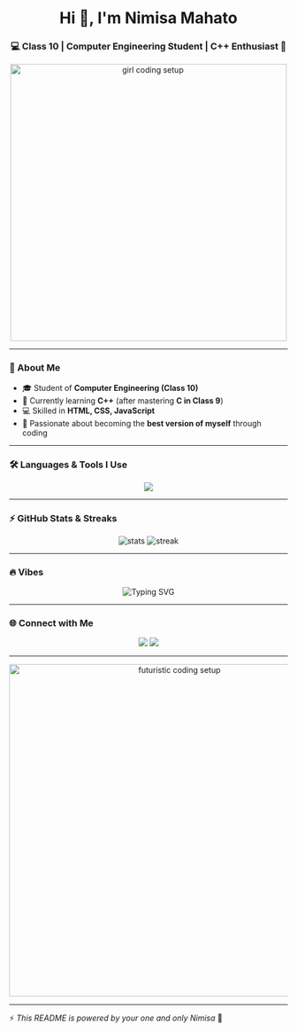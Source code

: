 <h1 align="center">Hi 👋, I'm Nimisa Mahato</h1>
<h3 align="center">💻 Class 10 | Computer Engineering Student | C++ Enthusiast 🚀</h3>

<p align="center">

  <img src="https://media.giphy.com/media/v1.Y2lkPTc5MGI3NjExaXhyZ2RkMzhjcGRzM2FtbThsdm8wZG0xcjRjZWh6aWYwd2w3dXE3ZSZlcD12MV9naWZzX3NlYXJjaCZjdD1n/JIX9t2j0ZTN9S/giphy.gif" width="500" alt="girl coding setup">
</p>

---

### 🌟 About Me  
- 🎓 Student of **Computer Engineering (Class 10)**  
- 🌱 Currently learning **C++** (after mastering **C in Class 9**)  
- 💻 Skilled in **HTML, CSS, JavaScript**  
- 🚀 Passionate about becoming the **best version of myself** through coding  

---

### 🛠️ Languages & Tools I Use  
<p align="center">
  <img src="https://skillicons.dev/icons?i=cpp,c,html,css,js,git,github,vscode" />
</p>

---

### ⚡ GitHub Stats & Streaks  
<p align="center">
  <img src="https://github-readme-stats.vercel.app/api?username=NimisaMahato&show_icons=true&theme=radical" alt="stats" />
  <img src="https://github-readme-streak-stats.herokuapp.com?user=NimisaMahato&theme=radical" alt="streak" />
</p>

---

### 🔥 Vibes  
<p align="center">
  <img src="https://readme-typing-svg.herokuapp.com?font=Fira+Code&pause=1000&center=true&width=435&lines=💻+Coding+Day+%26+Night;⚡+Learning+C%2B%2B+Like+A+Beast;🚀+Future+Software+Engineer;🌟+Leveling+Up+Everyday" alt="Typing SVG" />
</p>

---

### 🌐 Connect with Me  
<p align="center">
  <a href="https://github.com/NimisaMahato"><img src="https://img.shields.io/badge/GitHub-000?style=for-the-badge&logo=github&logoColor=white"/></a>
  <a href="https://www.facebook.com/nimisamhto31"><img src="https://img.shields.io/badge/Facebook-1877F2?style=for-the-badge&logo=facebook&logoColor=white"/></a>
</p>

---

<p align="center">
  
  <img src="https://media.giphy.com/media/v1.Y2lkPTc5MGI3NjExYnZ4ZnNscmlkbjRxajZnZzRtOHk3aGt0YWdxdDRsZWx5Yzd5eDJ4bSZlcD12MV9naWZzX3NlYXJjaCZjdD1n/3o7aD2saalBwwftBIY/giphy.gif" width="600" alt="futuristic coding setup">
</p>

---
⚡ *This README is powered by your one and only Nimisa* 🌙
